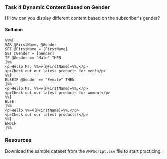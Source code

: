 ### Task 4 Dynamic Content Based on Gender

HHow can you display different content based on the subscriber's gender?

#### Soltuion
```ampscript
%%%[
VAR @FirstName, @Gender
SET @FirstName = [FirstName]
SET @Gender = [Gender]
IF @Gender == "Male" THEN
]%%
<p>Hello Mr. %%=v(@FirstName)=%%,</p>
<p>Check out our latest products for men!</p>
%%[
ELSEIF @Gender == "Female" THEN
]%%
<p>Hello Ms. %%=v(@FirstName)=%%,</p>
<p>Check out our latest products for women!</p>
%%[
ELSE
]%%
<p>Hello %%=v(@FirstName)=%%,</p>
<p>Check out our latest products!</p>
%%[ 
ENDIF
]%%

```

### Resources

Download the sample dataset from the `AMPScript.csv` file to start practicing.